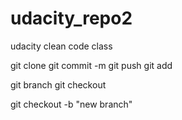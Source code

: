 # udacity_repo2
udacity clean code class

git clone
git commit -m
git push
git add

git branch
git checkout

git checkout -b "new branch"

